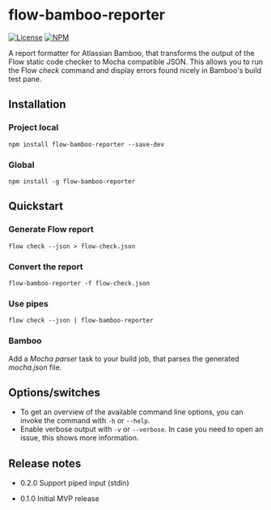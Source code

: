 # flow-bamboo-reporter

[![License][ico-license]][link-license]
[![NPM][ico-npm]][link-npm]

A report formatter for Atlassian Bamboo, that transforms the output of the Flow static code checker to Mocha compatible JSON. This allows you to run the Flow _check_ command and display errors found nicely in Bamboo's build test pane.

## Installation
### Project local
```
npm install flow-bamboo-reporter --save-dev
```
### Global
```
npm install -g flow-bamboo-reporter
```

## Quickstart

### Generate Flow report
```
flow check --json > flow-check.json
```
### Convert the report
```
flow-bamboo-reporter -f flow-check.json
```
### Use pipes
```
flow check --json | flow-bamboo-reporter
```
### Bamboo
Add a _Mocha parser_ task to your build job, that parses the generated _mocha.json_ file.

## Options/switches
* To get an overview of the available command line options, you can invoke the command with `-h` or `--help`.
* Enable verbose output with `-v` or `--verbose`. In case you need to open an issue, this shows more information.

## Release notes

* 0.2.0
  Support piped input (stdin)

* 0.1.0
  Initial MVP release

[ico-license]: https://img.shields.io/github/license/hyperbrain/flow-bamboo-reporter.svg
[ico-npm]: https://img.shields.io/npm/v/flow-bamboo-reporter.svg
[link-license]: ./blob/master/LICENSE
[link-npm]: https://www.npmjs.com/package/flow-bamboo-reporter
